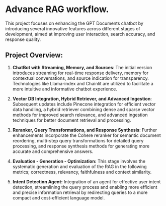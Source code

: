 # Advance RAG workflow.

This project focuses on enhancing the GPT Documents chatbot by introducing several innovative features across different stages of development, aimed at improving user interaction, search accuracy, and response quality. 


## Project Overview:

1. **ChatBot with Streaming, Memory, and Sources**: The initial version introduces streaming for real-time response delivery, memory for contextual conversations, and source indication for transparency. Technologies like Llama-index and Chainlit are utilized to facilitate a more intuitive and informative chatbot experience.

2. **Vector DB Integration, Hybrid Retriever, and Advanced Ingestion**: Subsequent updates include Pinecone integration for efficient vector data handling, a hybrid retriever combining dense and sparse vector methods for improved search relevance, and advanced ingestion techniques for better document retrieval and processing.

3. **Reranker, Query Transformations, and Response Synthesis**: Further enhancements incorporate the Cohere reranker for semantic document reordering, multi-step query transformations for detailed query processing, and response synthesis methods for generating more accurate and comprehensive answers.

4. **Evaluation - Generation - Optimization:** This stage involves the systematic generation and evaluation of the RAG in the following metrics; correctness, relevancy, faithfulness and context similarity.

5. **Intent Detection Agent:** Integration of an agent for effective user intent detection, streamlining the query process and enabling more efficient and precise information retrieval by redirecting queries to a more compact and cost-efficient language model.
